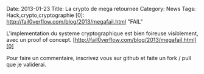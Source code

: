Date: 2013-01-23
Title: La crypto de mega retournee
Category: News
Tags: Hack,crypto,cryptographie
[0]: http://fail0verflow.com/blog/2013/megafail.html "FAIL"

L'implementation du systeme cryptographique est bien foireuse visiblement,
avec un proof of concept.
[http://fail0verflow.com/blog/2013/megafail.html][0]



Pour faire un commentaire, inscrivez vous sur github et faite un fork / pull que je validerai.

